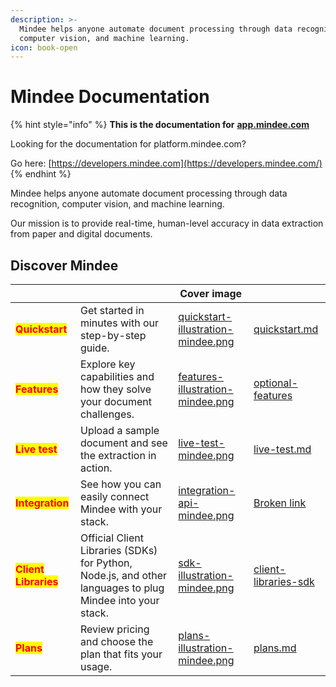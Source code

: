 ```yaml
---
description: >-
  Mindee helps anyone automate document processing through data recognition,
  computer vision, and machine learning.
icon: book-open
---
```


# Mindee Documentation

{% hint style="info" %}
**This is the documentation for** [**app.mindee.com**](https://app.mindee.com/)



Looking for the documentation for platform.mindee.com?

Go here: [https://developers.mindee.com](https://developers.mindee.com/)
{% endhint %}

Mindee helps anyone automate document processing through data recognition, computer vision, and machine learning.

Our mission is to provide real-time, human-level accuracy in data extraction from paper and digital documents.

## Discover Mindee

<table data-view="cards"><thead><tr><th></th><th></th><th data-hidden data-card-cover data-type="image">Cover image</th><th data-hidden data-card-target data-type="content-ref"></th></tr></thead><tbody><tr><td><mark style="color:red;"><strong>Quickstart</strong></mark></td><td>Get started in minutes with our step-by-step guide.</td><td><a href=".gitbook/assets/quickstart-illustration-mindee.png">quickstart-illustration-mindee.png</a></td><td><a href="getting-started/quickstart.md">quickstart.md</a></td></tr><tr><td><mark style="color:red;"><strong>Features</strong></mark></td><td>Explore key capabilities and how they solve your document challenges.</td><td><a href=".gitbook/assets/features-illustration-mindee.png">features-illustration-mindee.png</a></td><td><a href="models/optional-features/">optional-features</a></td></tr><tr><td><mark style="color:red;"><strong>Live test</strong></mark></td><td>Upload a sample document and see the extraction in action.</td><td><a href=".gitbook/assets/live-test-mindee.png">live-test-mindee.png</a></td><td><a href="models/live-test.md">live-test.md</a></td></tr><tr><td><mark style="color:red;"><strong>Integration</strong></mark></td><td>See how you can easily connect Mindee with your stack.</td><td><a href=".gitbook/assets/integration-api-mindee.png">integration-api-mindee.png</a></td><td><a href="broken-reference">Broken link</a></td></tr><tr><td><mark style="color:red;"><strong>Client Libraries</strong></mark></td><td>Official Client Libraries (SDKs) for Python, Node.js, and other languages to plug Mindee into your stack.</td><td><a href=".gitbook/assets/sdk-illustration-mindee.png">sdk-illustration-mindee.png</a></td><td><a href="integrations/client-libraries-sdk/">client-libraries-sdk</a></td></tr><tr><td><mark style="color:red;"><strong>Plans</strong></mark></td><td>Review pricing and choose the plan that fits your usage.</td><td><a href=".gitbook/assets/plans-illustration-mindee.png">plans-illustration-mindee.png</a></td><td><a href="account-management/plans.md">plans.md</a></td></tr></tbody></table>
